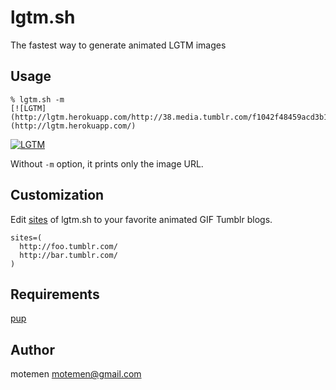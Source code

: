 # lgtm.sh

The fastest way to generate animated LGTM images

## Usage

    % lgtm.sh -m
    [![LGTM](http://lgtm.herokuapp.com/http://38.media.tumblr.com/f1042f48459acd3b1e7c568c0faa7eec/tumblr_n8o30zwsJx1tfp3xbo1_500.gif)](http://lgtm.herokuapp.com/)

[![LGTM](http://lgtm.herokuapp.com/http://38.media.tumblr.com/f1042f48459acd3b1e7c568c0faa7eec/tumblr_n8o30zwsJx1tfp3xbo1_500.gif)](http://lgtm.herokuapp.com/)

Without `-m` option, it prints only the image URL.

## Customization

Edit [sites](https://github.com/motemen/lgtm.sh/blob/fe42dc5/lgtm.sh#L3-5) of lgtm.sh
to your favorite animated GIF Tumblr blogs.

    sites=(
      http://foo.tumblr.com/
      http://bar.tumblr.com/
    )

## Requirements

[pup](https://github.com/EricChiang/pup)

## Author

motemen <motemen@gmail.com>
